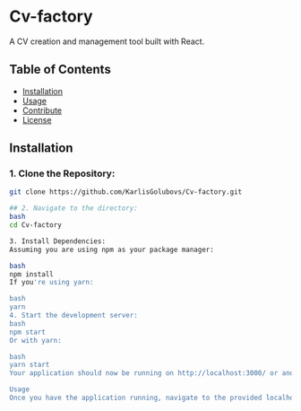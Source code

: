 # Cv-factory

A CV creation and management tool built with React.

## Table of Contents

- [Installation](#installation)
- [Usage](#usage)
- [Contribute](#contribute)
- [License](#license)

## Installation

### 1. **Clone the Repository**:
```bash
git clone https://github.com/KarlisGolubovs/Cv-factory.git

## 2. Navigate to the directory:
bash
cd Cv-factory

3. Install Dependencies:
Assuming you are using npm as your package manager:

bash
npm install
If you're using yarn:

bash
yarn
4. Start the development server:
bash
npm start
Or with yarn:

bash
yarn start
Your application should now be running on http://localhost:3000/ or another available port if 3000 is occupied.

Usage
Once you have the application running, navigate to the provided localhost URL. Follow the on-screen prompts to create and manage your CVs.

